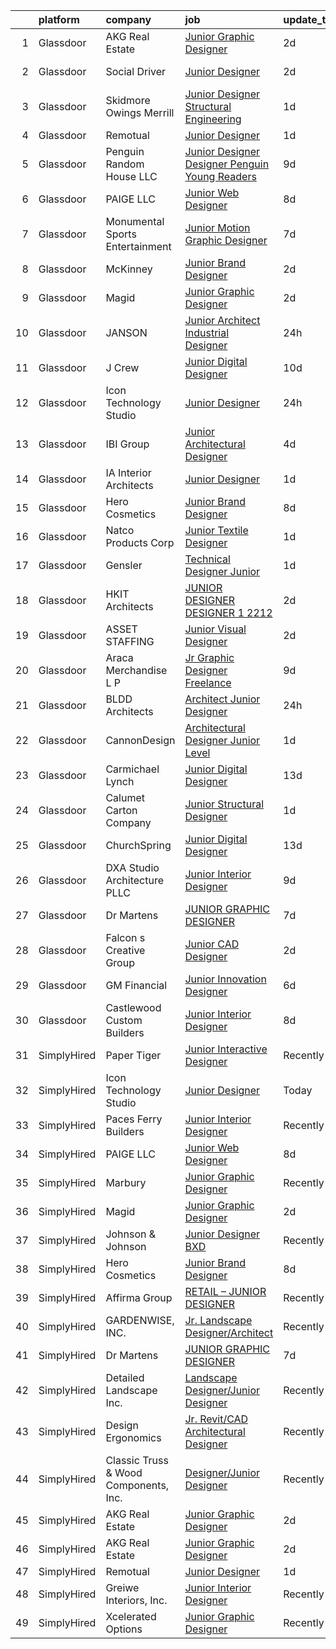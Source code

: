 

|    | platform    | company                               | job                                                                                                                                                                                                                                                                                                                                                                                                                                                                                                                                                                                                                                                                                                                                                                                                                                                                                                                                                                                                                                                                                                                                                                          | update_time   | location          |
|---:|:------------|:--------------------------------------|:-----------------------------------------------------------------------------------------------------------------------------------------------------------------------------------------------------------------------------------------------------------------------------------------------------------------------------------------------------------------------------------------------------------------------------------------------------------------------------------------------------------------------------------------------------------------------------------------------------------------------------------------------------------------------------------------------------------------------------------------------------------------------------------------------------------------------------------------------------------------------------------------------------------------------------------------------------------------------------------------------------------------------------------------------------------------------------------------------------------------------------------------------------------------------------|:--------------|:------------------|
|  1 | Glassdoor   | AKG Real Estate                       | [Junior Graphic Designer](https://www.glassdoor.com/partner/jobListing.htm?pos=107&ao=1110586&s=58&guid=00000181dc99fd51b525fc5a132ae8ef&src=GD_JOB_AD&t=SR&vt=w&ea=1&cs=1_fb9824a2&cb=1657263488647&jobListingId=1007985345638&cpc=6FC5BA77C9A4CD78&jrtk=3-0-1g7e9jvblk6dm801-1g7e9jvc3i9j6800-0bd8220d04aa45e5--6NYlbfkN0Cp_WSJKd_Pz82imZmURPbhd3kYBsiZi4lpMLOH6vOlLCN-9PvZBA8RYGLaHFNNIHT1RTGKDHn84jeI_7favQgkIz3Obtc5Udoc2MKBcSCDP_RBgh2VwZFyfkiYo-s07fovGp_QnKxkV49C9kdlswmNKP7ebDa3SVAk778WucytpAzTkmXbzE4zVAvXhgHW2jOf5rTEC3ZVWD32ep3UBKPYmaohpr5nFWjIBvjNZbmUx8dD0YrF2INor3k4lFoSm3apZlT_g5pEk6E3wZyGmX-taayfDUOANDDFGtC7BV0HbV8jwn9-R4_PXno7m9aVOt9J3VUOIlUq0_OU1OUmiCA5XLswWlL4ir2yHqk0QHA4vo-SGKNPDn2uPbEq-hcXXT_zHG8k94-KgWLdNwnFZtI6PSaoA5vzmGWXe2dvYMC6dBTEEgsXLw5_FrVP_t1u9YI9ijetgvqLy7gWRBA1dnoVnhUcPgNw5ygPuqOjmDZW0RxqK8avIlEkFfhzTgxLwWI%3D)                                                                                                                                                                                                                                                                                                             | 2d            | Beverly Hills, CA |
|  2 | Glassdoor   | Social Driver                         | [Junior Designer](https://www.glassdoor.com/partner/jobListing.htm?pos=130&ao=1136043&s=58&guid=00000181dc99fd51b525fc5a132ae8ef&src=GD_JOB_AD&t=SR&vt=w&ea=1&cs=1_1ce59b69&cb=1657263488649&jobListingId=1007986179716&jrtk=3-0-1g7e9jvblk6dm801-1g7e9jvc3i9j6800-4d3f22f153a2c810-)                                                                                                                                                                                                                                                                                                                                                                                                                                                                                                                                                                                                                                                                                                                                                                                                                                                                                        | 2d            | Bellingham, WA    |
|  3 | Glassdoor   | Skidmore  Owings   Merrill            | [Junior Designer   Structural Engineering](https://www.glassdoor.com/partner/jobListing.htm?pos=122&ao=1136043&s=58&guid=00000181dc99fd51b525fc5a132ae8ef&src=GD_JOB_AD&t=SR&vt=w&cs=1_ad7f350a&cb=1657263488649&jobListingId=1007987717720&jrtk=3-0-1g7e9jvblk6dm801-1g7e9jvc3i9j6800-4ab7ad3cdb3fab76-)                                                                                                                                                                                                                                                                                                                                                                                                                                                                                                                                                                                                                                                                                                                                                                                                                                                                    | 1d            | San Francisco, CA |
|  4 | Glassdoor   | Remotual                              | [Junior Designer](https://www.glassdoor.com/partner/jobListing.htm?pos=111&ao=1136043&s=58&guid=00000181dc99fd51b525fc5a132ae8ef&src=GD_JOB_AD&t=SR&vt=w&ea=1&cs=1_ada9cf6f&cb=1657263488648&jobListingId=1007987215359&jrtk=3-0-1g7e9jvblk6dm801-1g7e9jvc3i9j6800-e91da4d367677f0d-)                                                                                                                                                                                                                                                                                                                                                                                                                                                                                                                                                                                                                                                                                                                                                                                                                                                                                        | 1d            | Remote            |
|  5 | Glassdoor   | Penguin Random House LLC              | [Junior Designer Designer  Penguin Young Readers](https://www.glassdoor.com/partner/jobListing.htm?pos=113&ao=1136043&s=58&guid=00000181dc99fd51b525fc5a132ae8ef&src=GD_JOB_AD&t=SR&vt=w&cs=1_f446e596&cb=1657263488648&jobListingId=1007969137153&jrtk=3-0-1g7e9jvblk6dm801-1g7e9jvc3i9j6800-604497fa26e7a041-)                                                                                                                                                                                                                                                                                                                                                                                                                                                                                                                                                                                                                                                                                                                                                                                                                                                             | 9d            | New York, NY      |
|  6 | Glassdoor   | PAIGE LLC                             | [Junior Web Designer](https://www.glassdoor.com/partner/jobListing.htm?pos=106&ao=1110586&s=58&guid=00000181dc99fd51b525fc5a132ae8ef&src=GD_JOB_AD&t=SR&vt=w&ea=1&cs=1_8b7f2be7&cb=1657263488647&jobListingId=1007971053882&cpc=334ABAF5D42DC775&jrtk=3-0-1g7e9jvblk6dm801-1g7e9jvc3i9j6800-73b2aa60a689d6f6--6NYlbfkN0Bcjj528Dy1LW3oL-pukkcHmmPA2V1efSVPw-U-M28mT0pKb21cFqvxPVrEIRVxEBhbQd3QSRAi2jQNRf5IL7_cEjc5D_7M8vAuWiMJDrdA15UMknI95OR4HQP9MzjY1YAPT6dz_nY7JL7qZAFuvwxHi-rv1yNmZdRVPc23TLlp1obOFdmjF1WNcay7jj39QxXnwZniZGjWVcfX9w15jFMp5n7XAADka8sJaauoFmuA19va4K8hKAkJLmxBDOOhL-WRXRbDZ_H9L2cfWFCMVsanJTryDopIV_TZpriFZFGDxwr3pUteHQH5trh5sbJOFJyyp9rPFf0fHUPHcXUI7TarV7YSi0FqNYK-pJt1mt63EFfRAY_6n9uJ7Xym1fvhAVbmYHHEZQSEZbRufcKRPPy5f9UdTy8h3UsH1C4PM00jLiNI2REaUsYkQCSY41HTxPvgpwsCJjlrrHFEqZt7v-uGISH5Fz3pJ2BQMTzH4YM81jRzb7IRyydW)                                                                                                                                                                                                                                                                                                                               | 8d            | California        |
|  7 | Glassdoor   | Monumental Sports   Entertainment     | [Junior Motion Graphic Designer](https://www.glassdoor.com/partner/jobListing.htm?pos=127&ao=1136043&s=58&guid=00000181dc99fd51b525fc5a132ae8ef&src=GD_JOB_AD&t=SR&vt=w&cs=1_d0246719&cb=1657263488649&jobListingId=1007973152283&jrtk=3-0-1g7e9jvblk6dm801-1g7e9jvc3i9j6800-f89fdc98d1257624-)                                                                                                                                                                                                                                                                                                                                                                                                                                                                                                                                                                                                                                                                                                                                                                                                                                                                              | 7d            | Washington, DC    |
|  8 | Glassdoor   | McKinney                              | [Junior Brand Designer](https://www.glassdoor.com/partner/jobListing.htm?pos=114&ao=1136043&s=58&guid=00000181dc99fd51b525fc5a132ae8ef&src=GD_JOB_AD&t=SR&vt=w&cs=1_8a171891&cb=1657263488648&jobListingId=1007984840367&jrtk=3-0-1g7e9jvblk6dm801-1g7e9jvc3i9j6800-4d3ca5aecc3f8767-)                                                                                                                                                                                                                                                                                                                                                                                                                                                                                                                                                                                                                                                                                                                                                                                                                                                                                       | 2d            | Durham, NC        |
|  9 | Glassdoor   | Magid                                 | [Junior Graphic Designer](https://www.glassdoor.com/partner/jobListing.htm?pos=108&ao=1110586&s=58&guid=00000181dc99fd51b525fc5a132ae8ef&src=GD_JOB_AD&t=SR&vt=w&ea=1&cs=1_5c61a82d&cb=1657263488647&jobListingId=1007985513095&cpc=451933188B21919D&jrtk=3-0-1g7e9jvblk6dm801-1g7e9jvc3i9j6800-97dedd6d5622ff2d--6NYlbfkN0Dfc8qxQaUOUj0XhQ-_QmlkkiqFOsq2bPQMpcm98o2tvp2WlvU4Hr5nkRIVnBeqTT3ka-1PtyEZLeClE_15Y6Etw4m4doX_xpuW92EreUaAf6jtfmQumLcd8zMQW4NOeXJQOIPccx-Oe28-8AmCH7HmyvwwXvCZ9Ik7r3H-dobJkbhNjxdqzh1-wrPx9etP2fkKw4GNneXu3vO5RdmVAstOqimk8QDqmqW0gYVCTni4MXml97OFWkDqmfJoSELiDw7zBpeqAhiICPpFLKBTPS7q5Pvx3XC80grCl8WFzcAJEbtRWH36Id6iPXhX4-gFEHCGnbhPaUCiWcMvXftovjVK-j9u59dcp-yAfQr1KlA3CzsZDaarxooGD7QZc6gBsjEaEVh1P6VnH_wOzCewbDkkQeJJJCf5H-QngEY1BlIALSOZGpoRmsevdbIHuYz9Kl0k5hClmYyuyWjxvm02r-LamlAXHcyikA5RcHrvk2DYREbGI52MSyuRs2YW7US-XGA%3D)                                                                                                                                                                                                                                                                                                             | 2d            | Remote            |
| 10 | Glassdoor   | JANSON                                | [Junior Architect Industrial Designer](https://www.glassdoor.com/partner/jobListing.htm?pos=124&ao=1136043&s=58&guid=00000181dc99fd51b525fc5a132ae8ef&src=GD_JOB_AD&t=SR&vt=w&ea=1&cs=1_104f82e7&cb=1657263488649&jobListingId=1007990613281&jrtk=3-0-1g7e9jvblk6dm801-1g7e9jvc3i9j6800-6b694554ca66507c-)                                                                                                                                                                                                                                                                                                                                                                                                                                                                                                                                                                                                                                                                                                                                                                                                                                                                   | 24h           | Warrenton, VA     |
| 11 | Glassdoor   | J Crew                                | [Junior Digital Designer](https://www.glassdoor.com/partner/jobListing.htm?pos=115&ao=1136043&s=58&guid=00000181dc99fd51b525fc5a132ae8ef&src=GD_JOB_AD&t=SR&vt=w&cs=1_9fab7137&cb=1657263488648&jobListingId=1007966759643&jrtk=3-0-1g7e9jvblk6dm801-1g7e9jvc3i9j6800-27e5eb3ffef4419a-)                                                                                                                                                                                                                                                                                                                                                                                                                                                                                                                                                                                                                                                                                                                                                                                                                                                                                     | 10d           | New York, NY      |
| 12 | Glassdoor   | Icon Technology Studio                | [Junior Designer](https://www.glassdoor.com/partner/jobListing.htm?pos=112&ao=1136043&s=58&guid=00000181dc99fd51b525fc5a132ae8ef&src=GD_JOB_AD&t=SR&vt=w&ea=1&cs=1_448b633d&cb=1657263488648&jobListingId=1007989903126&jrtk=3-0-1g7e9jvblk6dm801-1g7e9jvc3i9j6800-2a3bc2ab80c39040-)                                                                                                                                                                                                                                                                                                                                                                                                                                                                                                                                                                                                                                                                                                                                                                                                                                                                                        | 24h           | Remote            |
| 13 | Glassdoor   | IBI Group                             | [Junior Architectural Designer](https://www.glassdoor.com/partner/jobListing.htm?pos=125&ao=1136043&s=58&guid=00000181dc99fd51b525fc5a132ae8ef&src=GD_JOB_AD&t=SR&vt=w&ea=1&cs=1_31609bdb&cb=1657263488649&jobListingId=1007981084539&jrtk=3-0-1g7e9jvblk6dm801-1g7e9jvc3i9j6800-cea12602f7dfd86a-)                                                                                                                                                                                                                                                                                                                                                                                                                                                                                                                                                                                                                                                                                                                                                                                                                                                                          | 4d            | Seattle, WA       |
| 14 | Glassdoor   | IA Interior Architects                | [Junior Designer](https://www.glassdoor.com/partner/jobListing.htm?pos=126&ao=1136043&s=58&guid=00000181dc99fd51b525fc5a132ae8ef&src=GD_JOB_AD&t=SR&vt=w&cs=1_9f465ec0&cb=1657263488649&jobListingId=1007987474376&jrtk=3-0-1g7e9jvblk6dm801-1g7e9jvc3i9j6800-5d28a994e2025396-)                                                                                                                                                                                                                                                                                                                                                                                                                                                                                                                                                                                                                                                                                                                                                                                                                                                                                             | 1d            | Philadelphia, PA  |
| 15 | Glassdoor   | Hero Cosmetics                        | [Junior Brand Designer](https://www.glassdoor.com/partner/jobListing.htm?pos=117&ao=1136043&s=58&guid=00000181dc99fd51b525fc5a132ae8ef&src=GD_JOB_AD&t=SR&vt=w&ea=1&cs=1_0b16d10e&cb=1657263488648&jobListingId=1007970799759&jrtk=3-0-1g7e9jvblk6dm801-1g7e9jvc3i9j6800-cb277676e876532e-)                                                                                                                                                                                                                                                                                                                                                                                                                                                                                                                                                                                                                                                                                                                                                                                                                                                                                  | 8d            | New York, NY      |
| 16 | Glassdoor   | Natco Products Corp                   | [Junior Textile Designer](https://www.glassdoor.com/partner/jobListing.htm?pos=105&ao=1110586&s=58&guid=00000181dc99fd51b525fc5a132ae8ef&src=GD_JOB_AD&t=SR&vt=w&ea=1&cs=1_901e5379&cb=1657263488647&jobListingId=1007987802425&cpc=01657B10174A43CF&jrtk=3-0-1g7e9jvblk6dm801-1g7e9jvc3i9j6800-3ea8600967559903--6NYlbfkN0DsBOlmEAMqZtav1V1WKZO3RUElpafjggtWvxyDQ3xFSi-VzB5KdbXiZO6Bf1w1N6Sg8a1o7BBt-lkxuAeaPdpC8-hhaqh5c_fDZprzhmWf5xgyyCrb1QTarKUGt8YYDBdzXy1pVsr0_LUnXJH_YAlvTXDXqTkLV8Ju75prIEHJkiBI05RHq1XeRruC6Uhy-cSFxqJvqEp3eAWNy2qka93i9TCLWgyQj5vlEGLQorzDaC2ZaWNORI1UmgUOIZUxg7oCFkg74hV3rluvg5O40xvg6kv0msaKNwuadccz0uVJe4lVPkKtYCTtKY1_nnMX9CgTYPcFYYO2r-qBxu1r-iy3wnjrOSzNHrL_fw07fGOTPD89ht0CmMOoYiGEm3-qsR9-vYt1wJ9ZIiLxoH7M7CIE7_FSf2Mb5st0dsQYCWpx1LEcDMgAYB-jB7TRMSQytWr3tGI0zEktd4rCJDHc7OO0KokPVIW6-oPMoJlBBDmfGnYBw0Tvt8ixBb6uGCbyfao%3D)                                                                                                                                                                                                                                                                                                             | 1d            | West Warwick, RI  |
| 17 | Glassdoor   | Gensler                               | [Technical Designer   Junior](https://www.glassdoor.com/partner/jobListing.htm?pos=129&ao=1136043&s=58&guid=00000181dc99fd51b525fc5a132ae8ef&src=GD_JOB_AD&t=SR&vt=w&cs=1_0a5393de&cb=1657263488649&jobListingId=1007988575614&jrtk=3-0-1g7e9jvblk6dm801-1g7e9jvc3i9j6800-aaa7fba16d39667e-)                                                                                                                                                                                                                                                                                                                                                                                                                                                                                                                                                                                                                                                                                                                                                                                                                                                                                 | 1d            | San Antonio, TX   |
| 18 | Glassdoor   | HKIT Architects                       | [JUNIOR DESIGNER   DESIGNER 1   2212 ](https://www.glassdoor.com/partner/jobListing.htm?pos=102&ao=1110586&s=58&guid=00000181dc99fd51b525fc5a132ae8ef&src=GD_JOB_AD&t=SR&vt=w&ea=1&cs=1_a60298fb&cb=1657263488647&jobListingId=1007984922731&cpc=E5CA8B5EFD9AC7B2&jrtk=3-0-1g7e9jvblk6dm801-1g7e9jvc3i9j6800-379a5d09a4e59779--6NYlbfkN0CPEiJEzZq4I_K6S6Q9VC1QMfIsI0INZ1UYi7vjgDL48do-bvsq3-GMmi_suklLsVYj8WXSXNBEMgtjblBUgwHMnDZEMtJJHGZHg_yp9dTvvt9ushK6Xg-ATb0lh4uJTRKqjO8NgJ7xuVevtTJvotFDTgxNkYdLwdgBn5PX9GuwkFRUTTWDgrEaiPfd6Hddju2ze4S8nRj5S3eX2YeTDG6bq9LJb_BAfCzQomg8TuMS5a4O2_TH4N0DR6OwDg7A7_05qMvDrXkWSaqWwbJfOpJ2MnfQUw56nLEUugpK7eHKCPAujgkFb_yQkd91X3jvCnpPYGT7_6kZLSxXsw7bAjqhbqWRamKIWRh2PgFWlrYaYzG2xvNcbdpjdXpl9f7Z_nRh2-1za1cntdBT7RpKa1F28BZcv_pT-DVLc7Redh4PILnMmGceIKTDHpnq0R-kco6tgCantOm2hKR0QxtRWEzboqy_p9QNsSlxAGqp6eEEczXffAlxhHVZ4uxb87hWgThshoOqxLlbfw%3D%3D)                                                                                                                                                                                                                                                                                  | 2d            | Oakland, CA       |
| 19 | Glassdoor   | ASSET STAFFING                        | [Junior Visual Designer](https://www.glassdoor.com/partner/jobListing.htm?pos=110&ao=1110586&s=58&guid=00000181dc99fd51b525fc5a132ae8ef&src=GD_JOB_AD&t=SR&vt=w&ea=1&cs=1_fce96cba&cb=1657263488648&jobListingId=1007985125357&cpc=F41FEAB56D215062&jrtk=3-0-1g7e9jvblk6dm801-1g7e9jvc3i9j6800-321fe4d7b4df9c37--6NYlbfkN0AJKXzIKBK5A4Icsd-X245WBxvNnoj5lZwbXMrU7Kqokpie1q6NXPPYrRfUeJUwIsTmxXlDmH3JmviKlTzowrm6PULnUVEWIXDHqrytsVR_ovtI8NMhFjATTQzPk0fTuL6kv6KmDHxuRA93x1e1Fod2-9XECKwOrEXjo1nWLqCCVxIzRUgrMpQJHz0kOhcd7MpFtd0fT8DO51c5m1xTcG8iF7ROxmJrxof0pPV_KOsRFJZNVit6Kosq3S2zu5IwRuC7gRMBfQ9qqXDpKuzf5xfY1ykmZzxu2FWBF5bvcM_kY1-r0jOfPlCOU4_3kTVtauVaznv7RqZw648QXxGu_nizXZE1hnYtkd6VJFMzKDBRjaLl5T0bgvbG55pZrsKuQtMoj1953U8GBh35t58j7Hl_F3d2o6sIvRjneC9LC1t63gkoBB8EzvrrVp8DPIHAmuQgLN8VnM_sGeJZNpEt8jJc7RBDVFOeZPSDDBA7gijhv9cx5hIGRS7YKgOs2jwhCAATTVC6rg8Ylw%3D%3D)                                                                                                                                                                                                                                                                                                | 2d            | New York, NY      |
| 20 | Glassdoor   | Araca Merchandise L P                 | [Jr  Graphic Designer   Freelance](https://www.glassdoor.com/partner/jobListing.htm?pos=109&ao=1110586&s=58&guid=00000181dc99fd51b525fc5a132ae8ef&src=GD_JOB_AD&t=SR&vt=w&ea=1&cs=1_1943a1ac&cb=1657263488648&jobListingId=1007969224262&cpc=8795CF9063CD573D&jrtk=3-0-1g7e9jvblk6dm801-1g7e9jvc3i9j6800-4f202b68e8795897--6NYlbfkN0C5jinrRu9OFhzXOfMFG0wpnKYKfiIowwwIeRu8MnNJgc43Lf5OFtMVXfVG-wWgMYDgDAzBkjvsXjKsXQ7SrSkLqya4QFyStzmb1_W01uclnUgAK8sxOWNnjIF6s-qGzhS7Kc8xXrWAM7esJsagZJAwRebVVFNtMgVKaja0ngpl7nMb2LUak-EuKTRrK7uXXnUgokK5R59aUNjpYkZHg70jL-gAB4QVcifcw1BsD3yKzwbD8wzIAEdkJ9qUEdxLTzYWXwodC04LTBjgZF8B9rXHUgdOiqmLV2VoSdgWIUMQniudXeCUKX0aq5v3hBFC2x7IQ4qUS7t3575z-hVEUFKlsoLhifJeAgVljAJFb7vyb9t1q7Jyt2-Fo4pgzTwHQiRHzyAVCkdva1xCsD9wpV_3WZD2imSxiDg5Kzx2L_Q0jPUkOf8aWOF5OKjiuQ4DtiSTinLr-mJJaebVjdsrfZ5BASHO7lsqN4DujyjSxsFyduKi0ZYL-gxliQlIgQCtxpE%3D)                                                                                                                                                                                                                                                                                                    | 9d            | Remote            |
| 21 | Glassdoor   | BLDD Architects                       | [Architect Junior Designer](https://www.glassdoor.com/partner/jobListing.htm?pos=128&ao=1136043&s=58&guid=00000181dc99fd51b525fc5a132ae8ef&src=GD_JOB_AD&t=SR&vt=w&ea=1&cs=1_cded18f8&cb=1657263488649&jobListingId=1007989596841&jrtk=3-0-1g7e9jvblk6dm801-1g7e9jvc3i9j6800-05f5692395db7399-)                                                                                                                                                                                                                                                                                                                                                                                                                                                                                                                                                                                                                                                                                                                                                                                                                                                                              | 24h           | Decatur, IL       |
| 22 | Glassdoor   | CannonDesign                          | [Architectural Designer   Junior Level](https://www.glassdoor.com/partner/jobListing.htm?pos=119&ao=1136043&s=58&guid=00000181dc99fd51b525fc5a132ae8ef&src=GD_JOB_AD&t=SR&vt=w&cs=1_51bd677b&cb=1657263488648&jobListingId=1007988120933&jrtk=3-0-1g7e9jvblk6dm801-1g7e9jvc3i9j6800-b04a0596295ee179-)                                                                                                                                                                                                                                                                                                                                                                                                                                                                                                                                                                                                                                                                                                                                                                                                                                                                       | 1d            | New York, NY      |
| 23 | Glassdoor   | Carmichael Lynch                      | [Junior Digital Designer](https://www.glassdoor.com/partner/jobListing.htm?pos=118&ao=1136043&s=58&guid=00000181dc99fd51b525fc5a132ae8ef&src=GD_JOB_AD&t=SR&vt=w&ea=1&cs=1_790536a5&cb=1657263488648&jobListingId=1007962826978&jrtk=3-0-1g7e9jvblk6dm801-1g7e9jvc3i9j6800-4dae77b61d00ab72-)                                                                                                                                                                                                                                                                                                                                                                                                                                                                                                                                                                                                                                                                                                                                                                                                                                                                                | 13d           | Minneapolis, MN   |
| 24 | Glassdoor   | Calumet Carton Company                | [Junior Structural Designer](https://www.glassdoor.com/partner/jobListing.htm?pos=121&ao=1136043&s=58&guid=00000181dc99fd51b525fc5a132ae8ef&src=GD_JOB_AD&t=SR&vt=w&ea=1&cs=1_04f1009d&cb=1657263488649&jobListingId=1007989036807&jrtk=3-0-1g7e9jvblk6dm801-1g7e9jvc3i9j6800-95512b812d02327a-)                                                                                                                                                                                                                                                                                                                                                                                                                                                                                                                                                                                                                                                                                                                                                                                                                                                                             | 1d            | South Holland, IL |
| 25 | Glassdoor   | ChurchSpring                          | [Junior Digital Designer](https://www.glassdoor.com/partner/jobListing.htm?pos=120&ao=1136043&s=58&guid=00000181dc99fd51b525fc5a132ae8ef&src=GD_JOB_AD&t=SR&vt=w&ea=1&cs=1_a4e7cc28&cb=1657263488649&jobListingId=1007961741486&jrtk=3-0-1g7e9jvblk6dm801-1g7e9jvc3i9j6800-7ddb821e6466d333-)                                                                                                                                                                                                                                                                                                                                                                                                                                                                                                                                                                                                                                                                                                                                                                                                                                                                                | 13d           | Remote            |
| 26 | Glassdoor   | DXA Studio Architecture PLLC          | [Junior Interior Designer](https://www.glassdoor.com/partner/jobListing.htm?pos=104&ao=1110586&s=58&guid=00000181dc99fd51b525fc5a132ae8ef&src=GD_JOB_AD&t=SR&vt=w&ea=1&cs=1_07d43d2d&cb=1657263488647&jobListingId=1007968853756&cpc=A356F292FF34F670&jrtk=3-0-1g7e9jvblk6dm801-1g7e9jvc3i9j6800-827fa34a1fdd9121--6NYlbfkN0AO-lx13pzomzdSppJUWL3QXsQT8oyFk4U4LWH8QC50CmdwjmX8DJUkLFHtwVqSFk6uvyOioQzKF3WAWS3_F1mGu5MX96EXFE8ZgedANYsLkbgZV1gU7GqBTKd_4EpsWzLdGfu8bmXhP_Fffjkzku6y5FkGNa6nT-OCIwII2xFxqizqu8wxwMwQQkfqe-xTBkXAXrygq0bnliwTCHRUcdDWKD13-y_aotWLh-x7DAqbEzQV7cWAJbUYs3-gFt2q9hHMaC_uy-bwk9cYNLCak-D9wcKbWstKmOZ8Fx1zceBZ4P5i8on5FJNLTZnO6Fbax3ElUdJEp_WSA_wmb9Lq1B45lwE7vL5tvnsfBwpN92IurooVtm6GlzU87kUOHlc0mdSJaAbQiF8IHIDa5nw3cVeHbfjcdmkjWzdRkRqjfk_iZjN1e5w9OxGtQvimD8Qo8fETtc8_VTFptYegSFhl3qecPC_LiUqEb384fGfagShKc1F2S972-VWsbL2ARUXgkxzQHZ8Lxjz73A%3D%3D)                                                                                                                                                                                                                                                                                              | 9d            | New York, NY      |
| 27 | Glassdoor   | Dr Martens                            | [JUNIOR GRAPHIC DESIGNER](https://www.glassdoor.com/partner/jobListing.htm?pos=116&ao=1136043&s=58&guid=00000181dc99fd51b525fc5a132ae8ef&src=GD_JOB_AD&t=SR&vt=w&cs=1_1061e72e&cb=1657263488648&jobListingId=1007974505142&jrtk=3-0-1g7e9jvblk6dm801-1g7e9jvc3i9j6800-2b004fca8cf1194b-)                                                                                                                                                                                                                                                                                                                                                                                                                                                                                                                                                                                                                                                                                                                                                                                                                                                                                     | 7d            | Remote            |
| 28 | Glassdoor   | Falcon s Creative Group               | [Junior CAD Designer](https://www.glassdoor.com/partner/jobListing.htm?pos=123&ao=1136043&s=58&guid=00000181dc99fd51b525fc5a132ae8ef&src=GD_JOB_AD&t=SR&vt=w&ea=1&cs=1_9cd00021&cb=1657263488649&jobListingId=1007985374738&jrtk=3-0-1g7e9jvblk6dm801-1g7e9jvc3i9j6800-a292e0f60e9bf892-)                                                                                                                                                                                                                                                                                                                                                                                                                                                                                                                                                                                                                                                                                                                                                                                                                                                                                    | 2d            | Orlando, FL       |
| 29 | Glassdoor   | GM Financial                          | [Junior Innovation Designer](https://www.glassdoor.com/partner/jobListing.htm?pos=101&ao=1110586&s=58&guid=00000181dc99fd51b525fc5a132ae8ef&src=GD_JOB_AD&t=SR&vt=w&cs=1_a529b595&cb=1657263488646&jobListingId=1007978177127&cpc=7C0AF3FAC6523A09&jrtk=3-0-1g7e9jvblk6dm801-1g7e9jvc3i9j6800-8fbd93b7429e8eb3--6NYlbfkN0CfpH2aSe_yWN7pjV6WFrWU4hEZi9Btn9eCdDUBIhjK5M5mY81rEexvugfeSup1QuHZIlx5pUQMEgyz6rSrtG6Qd3wlSJWBbct1OLdsxr6LE8q-8oJkQU2dt13wylCRLOq1HV6wdvHynP2XmxMuzPpXdNBTIT26ksd3WJADYPTC9bI_u1kn8S38JmU5VRSS_CedC8QBffciNfW_W_IcLJLdozmXm2z-w3KQjv-_xjOIzLgi-LAbIvaQQ3OG9xe7WCNC3zotP73NV2zEuxFfS4FJ6l5O-VuYy2bD6eikkLOp5v57T5w7m147aVvdGaqJF9Y3JvTKawjCnFqEZcSXqVZHvXXi-Ll4rlLmugAtAPjUDDss0E9vgGs3IOo358rrqoPAWGCA4keJwebW6eA9Q_wlXz34VkAN8gzvezHSuzSe_JmP9qw3CyuqOPM67vb-LnFw7PLWhB5Qb4KdR9eslIdIEX6ghcZn4z_GVmPDK089MmBrZoiLyKplmbXRPOwfVJcXhYhXndXJ2zcgzohyAHWackMsUqHi0PMXe_GndTay51L-SBKFaMbWXXAlIim8TSR_4fHUX8D3pdSuyaYouO2T-XVCEKvrpRwneLBzVlFjgagC4OKcG1yIY8dsORYslphz6jqc6UniXhUmq_BKE3WVGKb_35ollcpHm275kMMHQqX5USPEqvseiKlCDGY4cvWqcIMk0GRtUShlepYc0q-IKbJE0KeDD5pPt5TKuBi_xKJXlxQZqmM3KNJflsjLWT9elxdVQT3nj03McKE_wePtq25NlLbHZRdiOiMcNRnwiQ%3D%3D) | 6d            | Arlington, TX     |
| 30 | Glassdoor   | Castlewood Custom Builders            | [Junior Interior Designer](https://www.glassdoor.com/partner/jobListing.htm?pos=103&ao=1110586&s=58&guid=00000181dc99fd51b525fc5a132ae8ef&src=GD_JOB_AD&t=SR&vt=w&ea=1&cs=1_61348c7c&cb=1657263488647&jobListingId=1007970807832&cpc=A1F772DE77098288&jrtk=3-0-1g7e9jvblk6dm801-1g7e9jvc3i9j6800-9d18c89f03745f6c--6NYlbfkN0DeXU0vMxLyKhfauY-dgUBa_3v1DHLtGGo4EP_Dl8CiY0U2FbFCTSNbH5_GPUHoPaIfN8Om1fEgoUb9kZF34mPQTYEbuw7u6nXzuDZQCfHFGwqlPImaweStbGkrxVXvDh6wMtJN25v_0tM4-NwLasivR_jXP2b6bSLnh_yiD13Z2Qj44cK2C5HAWcdSEQtnEYauWr9HJRgUkIIgWIjPqFdMXLUQTw24L8wmy8UWIKE2P2qtfofVvGe-XH1JEbWTFPNBFClv3NvClYkPrirvULIJyssT5NjPspfVOl79EgWzpgZl_ZboV9xGLRIMfURu26CdRzLj-1CqigQ-0lMgf6IQPuAKnd_Fx99PLlC03xaH1NgfM0mLq0coq5g6P6FyX9rj5PU_uf5sAZwvy8cxfjoTJntR-fGtwbOG4hmp0p7PgXxgDTglTWQ3srqXSDOscmlsGTe-BP8j2RG5bFWHVytQjObOM5Rr6SWz83yUH8U4Csxm_2bAupKInQQoTKvKMEx2L52o_dQaoQ%3D%3D)                                                                                                                                                                                                                                                                                              | 8d            | Bethesda, MD      |
| 31 | SimplyHired | Paper Tiger                           | [Junior Interactive Designer](https://www.simplyhired.com/job/inL5mkjzucInfXLLa2LZAblRaZQPozrVk8BeqyHFqEYiTuY9DmT5fA?q=junior+designer)                                                                                                                                                                                                                                                                                                                                                                                                                                                                                                                                                                                                                                                                                                                                                                                                                                                                                                                                                                                                                                      | Recently      | Remote            |
| 32 | SimplyHired | Icon Technology Studio                | [Junior Designer](https://www.simplyhired.com/job/PPh0l9MyYJ6Inbo8KgckIaVxqAKEifF2m9Zh2iYaEmLkyLR0M9csGw?q=junior+designer)                                                                                                                                                                                                                                                                                                                                                                                                                                                                                                                                                                                                                                                                                                                                                                                                                                                                                                                                                                                                                                                  | Today         | Remote            |
| 33 | SimplyHired | Paces Ferry Builders                  | [Junior Interior Designer](https://www.simplyhired.com/job/vbVZJPjP1KLAVlKmrJaQAJFPHJHP1WdNi-Zb0WBfC_90DUfK9lLSfQ?q=junior+designer)                                                                                                                                                                                                                                                                                                                                                                                                                                                                                                                                                                                                                                                                                                                                                                                                                                                                                                                                                                                                                                         | Recently      | Alpharetta, GA    |
| 34 | SimplyHired | PAIGE LLC                             | [Junior Web Designer](https://www.simplyhired.com/job/M7rUWTEI1H7y9frrLN2VT8ZSvUbrc56nlLzI-dv_fH_wbr9U37WcFw?q=junior+designer)                                                                                                                                                                                                                                                                                                                                                                                                                                                                                                                                                                                                                                                                                                                                                                                                                                                                                                                                                                                                                                              | 8d            | California        |
| 35 | SimplyHired | Marbury                               | [Junior Graphic Designer](https://www.simplyhired.com/job/MH8gQthZdwZl4mhAOI5f9bItaWa8oPpv_aqPrn1pKm0Dzb0oAGGYEA?q=junior+designer)                                                                                                                                                                                                                                                                                                                                                                                                                                                                                                                                                                                                                                                                                                                                                                                                                                                                                                                                                                                                                                          | Recently      | Remote            |
| 36 | SimplyHired | Magid                                 | [Junior Graphic Designer](https://www.simplyhired.com/job/wnHpcFU_YRWhxAsMhxMRV6q7eBS-rH2Ejx3C04N4lCQZEPmzRJNKhA?q=junior+designer)                                                                                                                                                                                                                                                                                                                                                                                                                                                                                                                                                                                                                                                                                                                                                                                                                                                                                                                                                                                                                                          | 2d            | Remote            |
| 37 | SimplyHired | Johnson & Johnson                     | [Junior Designer BXD](https://www.simplyhired.com/job/WOb9ctYuYnATev3KaKZgXqEB5IXBXU6fEel4KeMB0nT1gUZscqk2aw?q=junior+designer)                                                                                                                                                                                                                                                                                                                                                                                                                                                                                                                                                                                                                                                                                                                                                                                                                                                                                                                                                                                                                                              | Recently      | New York, NY      |
| 38 | SimplyHired | Hero Cosmetics                        | [Junior Brand Designer](https://www.simplyhired.com/job/3p40y1gdckFDerSCmCjeQ2zJImKa7KcyLjFG82rjA4BuNkZG4lETvQ?q=junior+designer)                                                                                                                                                                                                                                                                                                                                                                                                                                                                                                                                                                                                                                                                                                                                                                                                                                                                                                                                                                                                                                            | 8d            | New York, NY      |
| 39 | SimplyHired | Affirma Group                         | [RETAIL – JUNIOR DESIGNER](https://www.simplyhired.com/job/EbT5JwNSCwLvXZSgJQ8qNxJkrcjVLQH9NmtZcKUkY8vXrQSnJCL5VA?q=junior+designer)                                                                                                                                                                                                                                                                                                                                                                                                                                                                                                                                                                                                                                                                                                                                                                                                                                                                                                                                                                                                                                         | Recently      | New York, NY      |
| 40 | SimplyHired | GARDENWISE, INC.                      | [Jr. Landscape Designer/Architect](https://www.simplyhired.com/job/sXw96aLvK0cdoZwcWeG1EAtJ2uLX6wGj8tQ65_8LICdho-hBms77jQ?q=junior+designer)                                                                                                                                                                                                                                                                                                                                                                                                                                                                                                                                                                                                                                                                                                                                                                                                                                                                                                                                                                                                                                 | Recently      | Arlington, VA     |
| 41 | SimplyHired | Dr Martens                            | [JUNIOR GRAPHIC DESIGNER](https://www.simplyhired.com/job/8Tms71yxpKQHh-pLevk9-lmGcsdJJU0hLKo3NIE8rpqTIJQ3O-XJSA?q=junior+designer)                                                                                                                                                                                                                                                                                                                                                                                                                                                                                                                                                                                                                                                                                                                                                                                                                                                                                                                                                                                                                                          | 7d            | Remote            |
| 42 | SimplyHired | Detailed Landscape Inc.               | [Landscape Designer/Junior Designer](https://www.simplyhired.com/job/EhrppFcRWarkccNr432EF5vxGN_NA1B3Nc5BP9BEXyp3UN7zsWfsOg?q=junior+designer)                                                                                                                                                                                                                                                                                                                                                                                                                                                                                                                                                                                                                                                                                                                                                                                                                                                                                                                                                                                                                               | Recently      | Fort Collins, CO  |
| 43 | SimplyHired | Design Ergonomics                     | [Jr. Revit/CAD Architectural Designer](https://www.simplyhired.com/job/vALSwbc074iJ6CuqZVpoNo7oxSbm0chbGHQEoIWHTRW4m4zjbnB2iA?q=junior+designer)                                                                                                                                                                                                                                                                                                                                                                                                                                                                                                                                                                                                                                                                                                                                                                                                                                                                                                                                                                                                                             | Recently      | Fall River, MA    |
| 44 | SimplyHired | Classic Truss & Wood Components, Inc. | [Designer/Junior Designer](https://www.simplyhired.com/job/FGqsakCnujAqK9zJ0Rb0LjxcM6RXSGOEWIGiN4Zx0Ovay5aTpq7k7Q?q=junior+designer)                                                                                                                                                                                                                                                                                                                                                                                                                                                                                                                                                                                                                                                                                                                                                                                                                                                                                                                                                                                                                                         | Recently      | Clarksville, IN   |
| 45 | SimplyHired | AKG Real Estate                       | [Junior Graphic Designer](https://www.simplyhired.com/job/T7NJLEIqh4UBOneIllyY8LsU1HxGlRTr6dl2_qAvCOei4tvaI-PGug?q=junior+designer)                                                                                                                                                                                                                                                                                                                                                                                                                                                                                                                                                                                                                                                                                                                                                                                                                                                                                                                                                                                                                                          | 2d            | Beverly Hills, CA |
| 46 | SimplyHired | AKG Real Estate                       | [Junior Graphic Designer](https://www.simplyhired.com/job/T7NJLEIqh4UBOneIllyY8LsU1HxGlRTr6dl2_qAvCOei4tvaI-PGug?q=junior+designer)                                                                                                                                                                                                                                                                                                                                                                                                                                                                                                                                                                                                                                                                                                                                                                                                                                                                                                                                                                                                                                          | 2d            | Beverly Hills, CA |
| 47 | SimplyHired | Remotual                              | [Junior Designer](https://www.simplyhired.com/job/liB-HoDavp9yPlKxGI7Zrp3gOjVI4-1BdbzmksJGvNsHjJG4p0SybA?q=junior+designer)                                                                                                                                                                                                                                                                                                                                                                                                                                                                                                                                                                                                                                                                                                                                                                                                                                                                                                                                                                                                                                                  | 1d            | Remote            |
| 48 | SimplyHired | Greiwe Interiors, Inc.                | [Junior Interior Designer](https://www.simplyhired.com/job/UDsuRSypSKQfltzbasa3w0rMr4htIPVArX1GgzyIqbvP4ubBg7TK9g?q=junior+designer)                                                                                                                                                                                                                                                                                                                                                                                                                                                                                                                                                                                                                                                                                                                                                                                                                                                                                                                                                                                                                                         | Recently      | Cincinnati, OH    |
| 49 | SimplyHired | Xcelerated Options                    | [Junior Graphic Designer](https://www.simplyhired.com/job/tGcYWtLPSurd-QNF19s-CErUmEEEcvQ_q-f71zWX8JMm8ixxtHE-BQ?q=junior+designer)                                                                                                                                                                                                                                                                                                                                                                                                                                                                                                                                                                                                                                                                                                                                                                                                                                                                                                                                                                                                                                          | Recently      | New York, NY      |